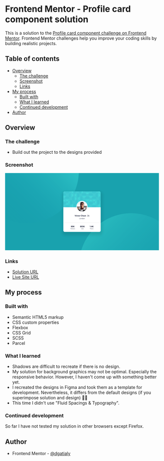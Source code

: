 # Frontend Mentor - Profile card component solution

This is a solution to the [Profile card component challenge on Frontend Mentor](https://www.frontendmentor.io/challenges/profile-card-component-cfArpWshJ). Frontend Mentor challenges help you improve your coding skills by building realistic projects. 

## Table of contents

- [Overview](#overview)
  - [The challenge](#the-challenge)
  - [Screenshot](#screenshot)
  - [Links](#links)
- [My process](#my-process)
  - [Built with](#built-with)
  - [What I learned](#what-i-learned)
  - [Continued development](#continued-development)
- [Author](#author)

## Overview

### The challenge

- Build out the project to the designs provided

### Screenshot

![](./screenshot.png)

### Links

- [Solution URL](https://github.com/dgatialy/fem-profile-card-component)
- [Live Site URL](https://your-live-site-url.com)

## My process

### Built with

- Semantic HTML5 markup
- CSS custom properties
- Flexbox
- CSS Grid
- SCSS
- Parcel

### What I learned

- Shadows are difficult to recreate if there is no design.
- My solution for background graphics may not be optimal. Especially the responsive behavior. However, I haven't come up with something better yet.
- I recreated the designs in Figma and took them as a template for development. Nevertheless, it differs from the default designs (if you superimpose solution and design) 🧐🤷
- This time I didn't use "Fluid Spacings & Typography".

### Continued development

So far I have not tested my solution in other browsers except Firefox. 

## Author

- Frontend Mentor - [@dgatialy](https://www.frontendmentor.io/profile/dgatialy)
